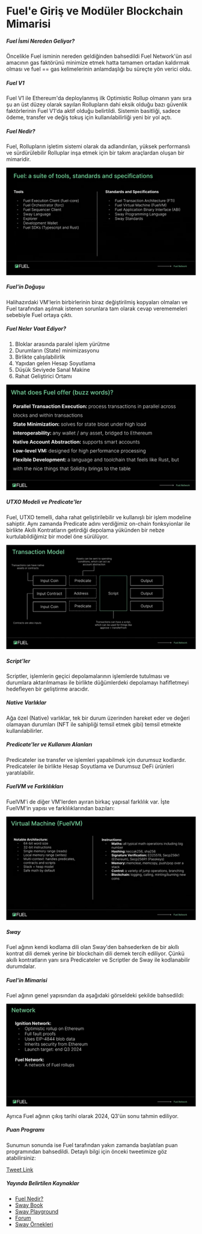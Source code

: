 # Fuel'e Giriş ve Modüler Blockchain Mimarisi

##### Fuel İsmi Nereden Geliyor?

Öncelikle Fuel isminin nereden geldiğinden bahsedildi Fuel Network'ün asıl amacının gas faktörünü minimize etmek hatta tamamen ortadan kaldırmak olması ve fuel == gas kelimelerinin anlamdaşlığı bu süreçte yön verici oldu.

##### Fuel V1

Fuel V1 ile Ethereum'da deploylanmış ilk Optimistic Rollup olmanın yanı sıra şu an üst düzey olarak sayılan Rollupların dahi eksik olduğu bazı güvenlik faktörlerinin Fuel V1'da aktif olduğu belirtildi. Sistemin basitliği, sadece ödeme, transfer ve değiş tokuş için kullanılabilirliği yeni bir yol açtı.

##### Fuel Nedir?

Fuel, Rollupların işletim sistemi olarak da adlandırılan, yüksek performanslı ve sürdürülebilir Rolluplar inşa etmek için bir takım araçlardan oluşan bir mimaridir.

![4th image](/assets/images/1/4.png "4th image")

##### Fuel'in Doğuşu

Halihazırdaki VM'lerin birbirlerinin biraz değiştirilmiş kopyaları olmaları ve Fuel tarafından aşılmak istenen sorunlara tam olarak cevap verememeleri sebebiyle Fuel ortaya çıktı.

##### Fuel Neler Vaat Ediyor?

1. Bloklar arasında paralel işlem yürütme
2. Durumların (State) minimizasyonu
3. Birlikte çalışılabilirlik
4. Yapıdan gelen Hesap Soyutlama
5. Düşük Seviyede Sanal Makine
6. Rahat Geliştirici Ortamı

![6th image](/assets/images/1/6.jpg "6th image")

##### UTXO Modeli ve Predicate'ler

Fuel, UTXO temelli, daha rahat geliştirilebilir ve kullanışlı bir işlem modeline sahiptir. Aynı zamanda Predicate adını verdiğimiz on-chain fonksyionlar ile birlikte Akıllı Kontratların getirdiği depolama yükünden bir nebze kurtulabildiğimiz bir model öne sürülüyor.

![7th image](/assets/images/1/7.jpg "7th image")

##### Script'ler

Scriptler, işlemlerin geçici depolamalarının işlemlerde tutulması ve durumlara aktarılmaması ile birlikte düğümlerdeki depolamayı hafifletmeyi hedefleyen bir geliştirme aracıdır.

##### Native Varlıklar

Ağa özel (Native) varlıklar, tek bir durum üzerinden hareket eder ve değeri olamayan durumları (NFT ile sahipliği temsil etmek gibi) temsil etmekte kullanılabilirler.

##### Predicate'ler ve Kullanım Alanları

Predicateler ise transfer ve işlemleri yapabilmek için durumsuz kodlardır. Predicateler ile birlikte Hesap Soyutlama ve Durumsuz DeFi ürünleri yaratılabilir.

##### FuelVM ve Farklılıkları

FuelVM'i de diğer VM'lerden ayıran birkaç yapısal farklılık var. İşte FuelVM'in yapısı ve farklılıklarından bazıları:

![11th image](/assets/images/1/11.jpg "11th image")

##### Sway

Fuel ağının kendi kodlama dili olan Sway'den bahsederken de bir akıllı kontrat dili demek yerine bir blockchain dili demek tercih ediliyor. Çünkü akıllı kontratların yanı sıra Predicateler ve Scriptler de Sway ile kodlanabilir durumdalar.

##### Fuel'in Mimarisi

Fuel ağının genel yapısından da aşağıdaki görseldeki şekilde bahsedildi:

![13th image](/assets/images/1/13.jpg "13th image")

Ayrıca Fuel ağının çıkış tarihi olarak 2024, Q3'ün sonu tahmin ediliyor.

##### Puan Programı

Sunumun sonunda ise Fuel tarafından yakın zamanda başlatılan puan programından bahsedildi. Detaylı bilgi için önceki tweetimize göz atabilirsiniz:

[Tweet Link](https://x.com/fuelnetworkTR/status/1810596755123155281)

##### Yayında Belirtilen Kaynaklar

- [Fuel Nedir?](https://docs.fuel.network/docs/intro/what-is-fuel/)
- [Sway Book](https://fuellabs.github.io/sway/v0.62.0/book/)
- [Sway Playground](https://www.sway-playground.org/)
- [Forum](https://forum.fuel.network/)
- [Sway Örnekleri](https://github.com/FuelLabs/sway-by-example)

